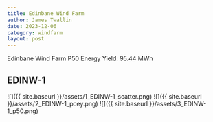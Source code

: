 ```yaml
---
title: Edinbane Wind Farm
author: James Twallin
date: 2023-12-06
category: windfarm
layout: post
---
```

Edinbane Wind Farm P50 Energy Yield: 95.44 MWh

EDINW-1
-------------
![]({{ site.baseurl }}/assets/1_EDINW-1_scatter.png)
![]({{ site.baseurl }}/assets/2_EDINW-1_pcey.png)
![]({{ site.baseurl }}/assets/3_EDINW-1_p50.png)

